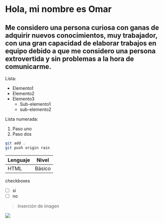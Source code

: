 # **Hola, mi nombre es Omar**
## Me considero una persona curiosa con ganas de adquirir nuevos conocimientos, muy trabajador, con una gran capacidad de elaborar trabajos en equipo debido a que me considero una persona extrovertida y sin problemas a la hora de comunicarme.
Lista:
- Elemento1
- Elemento2
- Elemento3
  - Sub-elemento1
  - sub-elemento2

Lista numerada:
1. Paso uno
2. Paso dos

```bash
git add .
git push origin rain
```

|Lenguaje|Nivel|
|--------|-----|
|HTML    |Básico|

checkboxes

- [ ] si
- [ ] no

<!--comentario-->

> Inserción de imagen

<p> 
  <img src="‎JesusVallejo.png" >
  </p>
